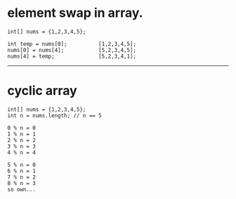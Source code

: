 # element swap in array.

```
int[] nums = {1,2,3,4,5};

int temp = nums[0];          [1,2,3,4,5];
nums[0] = nums[4];           [5,2,3,4,5];
nums[4] = temp;              [5,2,3,4,1];
```

---

# cyclic array
```
int[] nums = {1,2,3,4,5};
int n = nums.length; // n == 5
```

```
0 % n = 0
1 % n = 1
2 % n = 2
3 % n = 3
4 % n = 4
```
```
5 % n = 0
6 % n = 1
7 % n = 2
8 % n = 3
so own...
```
